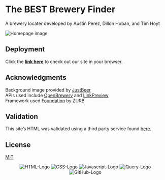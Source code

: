 # The BEST Brewery Finder
A brewery locater developed by Austin Perez, Dillon Hoban, and Tim Hoyt

![Homepage image](###)

## Deployment
Click the **[link here](https://dillonhoban.github.io/The_BEST_Brewery_Finder/)** to check out our site in your browser.

## Acknowledgments
Background image provided by [JustBeer](https://justbeerapp.com/article/how-the-foam-on-your-beer-keeps-it-from-spilling)<br>APIs used include [OpenBrewery](https://www.openbrewerydb.org/) and [LinkPreview](https://www.linkpreview.net/)<br>Framework used [Foundation](https://get.foundation/) by ZURB

## Validation 
This site’s HTML was validated using a third party service found [here.](https://validator.w3.org/)

## License
[MIT](https://choosealicense.com/licenses/mit/)

<p align="center">
  <img src="https://img.shields.io/badge/html5%20-%23E34F26.svg?&style=for-the-badge&logo=html5&logoColor=white" alt="HTML-Logo">
  <img src="https://img.shields.io/badge/css3%20-%231572B6.svg?&style=for-the-badge&logo=css3&logoColor=white" alt="CSS-Logo"> 
  <img src="https://img.shields.io/badge/javascript%20-%23323330.svg?&style=for-the-badge&logo=javascript&logoColor=%23F7DF1E" alt="Javascript-Logo">
  <img src="https://img.shields.io/badge/jquery%20-%230769AD.svg?&style=for-the-badge&logo=jquery&logoColor=white" alt="jQuery-Logo">
  <img src="https://img.shields.io/badge/github%20-%23121011.svg?&style=for-the-badge&logo=github&logoColor=white" alt="GitHub-Logo">
</p>

